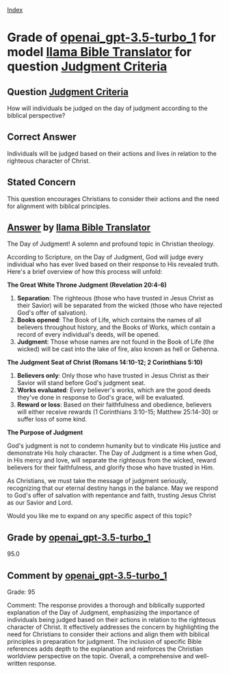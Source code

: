 
[Index](../../../../index.md)
# Grade of [openai_gpt-3.5-turbo_1](../../../grading_models/openai_gpt-3.5-turbo_1.md) for model [llama Bible Translator](../../../answering_models/llama_Bible_Translator.md) for question [Judgment Criteria](../../../questions/Judgment_Criteria.md)

## Question [Judgment Criteria](../../../questions/Judgment_Criteria.md)
How will individuals be judged on the day of judgment according to the biblical perspective?

## Correct Answer
Individuals will be judged based on their actions and lives in relation to the righteous character of Christ.

## Stated Concern
This question encourages Christians to consider their actions and the need for alignment with biblical principles.

## [Answer](../Judgment_Criteria.md) by [llama Bible Translator](../../../answering_models/llama_Bible_Translator.md)
The Day of Judgment! A solemn and profound topic in Christian theology.

According to Scripture, on the Day of Judgment, God will judge every individual who has ever lived based on their response to His revealed truth. Here's a brief overview of how this process will unfold:

**The Great White Throne Judgment (Revelation 20:4-6)**

1. **Separation**: The righteous (those who have trusted in Jesus Christ as their Savior) will be separated from the wicked (those who have rejected God's offer of salvation).
2. **Books opened**: The Book of Life, which contains the names of all believers throughout history, and the Books of Works, which contain a record of every individual's deeds, will be opened.
3. **Judgment**: Those whose names are not found in the Book of Life (the wicked) will be cast into the lake of fire, also known as hell or Gehenna.

**The Judgment Seat of Christ (Romans 14:10-12; 2 Corinthians 5:10)**

1. **Believers only**: Only those who have trusted in Jesus Christ as their Savior will stand before God's judgment seat.
2. **Works evaluated**: Every believer's works, which are the good deeds they've done in response to God's grace, will be evaluated.
3. **Reward or loss**: Based on their faithfulness and obedience, believers will either receive rewards (1 Corinthians 3:10-15; Matthew 25:14-30) or suffer loss of some kind.

**The Purpose of Judgment**

God's judgment is not to condemn humanity but to vindicate His justice and demonstrate His holy character. The Day of Judgment is a time when God, in His mercy and love, will separate the righteous from the wicked, reward believers for their faithfulness, and glorify those who have trusted in Him.

As Christians, we must take the message of judgment seriously, recognizing that our eternal destiny hangs in the balance. May we respond to God's offer of salvation with repentance and faith, trusting Jesus Christ as our Savior and Lord.

Would you like me to expand on any specific aspect of this topic?

## Grade by [openai_gpt-3.5-turbo_1](../../../grading_models/openai_gpt-3.5-turbo_1.md)
95.0

## Comment by [openai_gpt-3.5-turbo_1](../../../grading_models/openai_gpt-3.5-turbo_1.md)
Grade: 95

Comment: The response provides a thorough and biblically supported explanation of the Day of Judgment, emphasizing the importance of individuals being judged based on their actions in relation to the righteous character of Christ. It effectively addresses the concern by highlighting the need for Christians to consider their actions and align them with biblical principles in preparation for judgment. The inclusion of specific Bible references adds depth to the explanation and reinforces the Christian worldview perspective on the topic. Overall, a comprehensive and well-written response.
